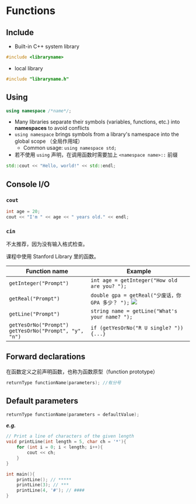 # Functions

## Include

- Built-in C++ system library

```cpp
#include <libraryname>
```

- local library

```cpp
#include "libraryname.h"
```

## Using

```cpp
using namespace /*name*/;
```

- Many libraries separate their symbols (variables, functions, etc.) into **namespaces** to avoid conflicts
- `using namespace` brings symbols from a library's namespace into the global scope （全局作用域）
    - Common usage: `using namespace std;`
- 若不使用 `using` 声明，在调用函数时需要加上 `<namespace name>::` 前缀

```cpp
std::cout << "Hello, world!" << std::endl;
```

## Console I/O

### `cout`

```cpp
int age = 20;
cout << "I'm " << age << " years old." << endl;
```

### `cin`

不太推荐，因为没有输入格式检查。

课程中使用 Stanford Library 里的函数。

| Function name | Example |
| --- | --- |
| `getInteger("Prompt")` | `int age = getInteger("How old are you? ");` |
| `getReal("Prompt")` | `double gpa = getReal("少废话，你 GPA 多少？ ");` ![](../../../../images/tieba/le.png)|
| `getLine("Prompt")` | `string name = getLine("What's your name? ");` |
| `getYesOrNo("Prompt")`<br>`getYesOrNo("Prompt", "y", "n")` | `if (getYesOrNo("R U single? ")) {...}` |

## Forward declarations

在函数定义之前声明函数，也称为函数原型（function prototype）

```cpp
returnType functionName(parameters); //有分号
```

## Default parameters

```cpp
returnType functionName(parameters = defaultValue);
```

***e.g.***

```cpp
// Print a line of characters of the given length
void printLine(int length = 5, char ch = '*'){
    for (int i = 0; i < length; i++){
        cout << ch;
    }
}

int main(){
    printLine(); // *****
    printLine(3); // ***
    printLine(4, '#'); // ####
}
```